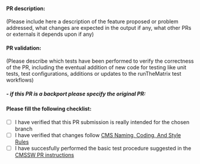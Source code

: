 #### PR description:

(Please include here a description of the feature proposed or problem addressed, what changes are expected in the output if any, what other PRs or externals it depends upon if any)

#### PR validation:

(Please describe which tests have been performed to verify the correctness of the PR, including the eventual addition of new code for testing like unit tests, test configurations, additions or updates to the runTheMatrix test workflows)

##### - if this PR is a backport please specify the original PR:

#### Please fill the following checklist:

- [ ] I have verified that this PR submission is really intended for the chosen branch
- [ ] I have verified that changes follow [CMS Naming, Coding, And Style Rules](http://cms-sw.github.io/cms_coding_rules.html)
- [ ] I have succesfully performed the basic test procedure suggested in the [CMSSW PR instructions](https://cms-sw.github.io/PRWorkflow.html)
